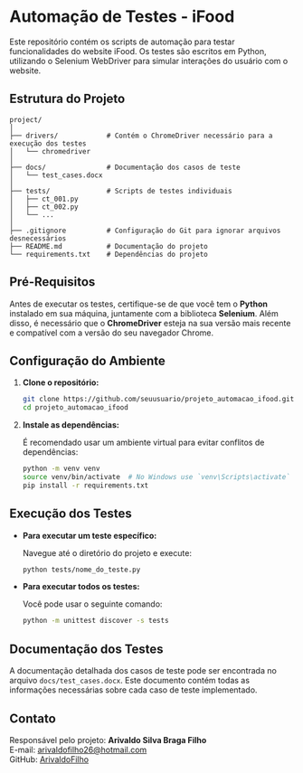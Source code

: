 # Automação de Testes - iFood

Este repositório contém os scripts de automação para testar funcionalidades do website iFood. Os testes são escritos em Python, utilizando o Selenium WebDriver para simular interações do usuário com o website.

## Estrutura do Projeto

```
project/
│
├── drivers/            # Contém o ChromeDriver necessário para a execução dos testes
│   └── chromedriver
│
├── docs/               # Documentação dos casos de teste
│   └── test_cases.docx
│
├── tests/              # Scripts de testes individuais
│   ├── ct_001.py
│   ├── ct_002.py
│   └── ...
│
├── .gitignore          # Configuração do Git para ignorar arquivos desnecessários
├── README.md           # Documentação do projeto
└── requirements.txt    # Dependências do projeto
```

## Pré-Requisitos

Antes de executar os testes, certifique-se de que você tem o **Python** instalado em sua máquina, juntamente com a biblioteca **Selenium**. Além disso, é necessário que o **ChromeDriver** esteja na sua versão mais recente e compatível com a versão do seu navegador Chrome.

## Configuração do Ambiente

1. **Clone o repositório:**
   ```bash
   git clone https://github.com/seuusuario/projeto_automacao_ifood.git
   cd projeto_automacao_ifood
   ```

2. **Instale as dependências:**

   É recomendado usar um ambiente virtual para evitar conflitos de dependências:

   ```bash
   python -m venv venv
   source venv/bin/activate  # No Windows use `venv\Scripts\activate`
   pip install -r requirements.txt
   ```

## Execução dos Testes

- **Para executar um teste específico:**

   Navegue até o diretório do projeto e execute:

   ```bash
   python tests/nome_do_teste.py
   ```

- **Para executar todos os testes:**

   Você pode usar o seguinte comando:

   ```bash
   python -m unittest discover -s tests
   ```

## Documentação dos Testes

A documentação detalhada dos casos de teste pode ser encontrada no arquivo `docs/test_cases.docx`. Este documento contém todas as informações necessárias sobre cada caso de teste implementado.

## Contato

Responsável pelo projeto: **Arivaldo Silva Braga Filho**  
E-mail: [arivaldofilho26@hotmail.com](mailto:arivaldofilho26@hotmail.com)  
GitHub: [ArivaldoFilho](https://github.com/ArivaldoFilho)

